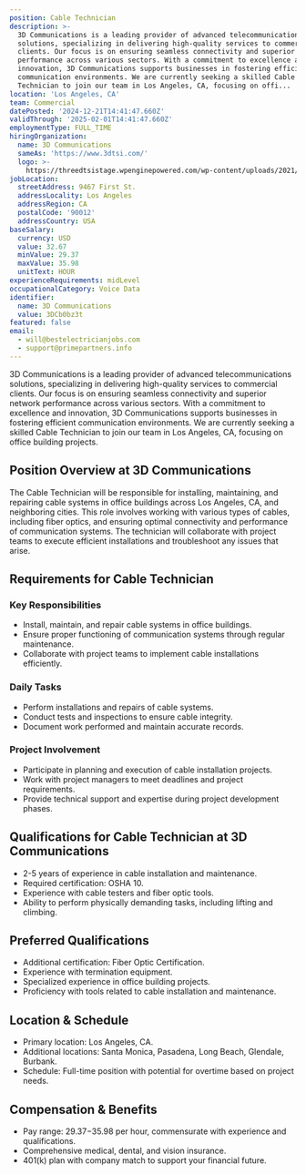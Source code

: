 ```yaml
---
position: Cable Technician
description: >-
  3D Communications is a leading provider of advanced telecommunications
  solutions, specializing in delivering high-quality services to commercial
  clients. Our focus is on ensuring seamless connectivity and superior network
  performance across various sectors. With a commitment to excellence and
  innovation, 3D Communications supports businesses in fostering efficient
  communication environments. We are currently seeking a skilled Cable
  Technician to join our team in Los Angeles, CA, focusing on offi...
location: 'Los Angeles, CA'
team: Commercial
datePosted: '2024-12-21T14:41:47.660Z'
validThrough: '2025-02-01T14:41:47.660Z'
employmentType: FULL_TIME
hiringOrganization:
  name: 3D Communications
  sameAs: 'https://www.3dtsi.com/'
  logo: >-
    https://threedtsistage.wpenginepowered.com/wp-content/uploads/2021/01/logo-default.png
jobLocation:
  streetAddress: 9467 First St.
  addressLocality: Los Angeles
  addressRegion: CA
  postalCode: '90012'
  addressCountry: USA
baseSalary:
  currency: USD
  value: 32.67
  minValue: 29.37
  maxValue: 35.98
  unitText: HOUR
experienceRequirements: midLevel
occupationalCategory: Voice Data
identifier:
  name: 3D Communications
  value: 3DCb0bz3t
featured: false
email:
  - will@bestelectricianjobs.com
  - support@primepartners.info
---
```




3D Communications is a leading provider of advanced telecommunications solutions, specializing in delivering high-quality services to commercial clients. Our focus is on ensuring seamless connectivity and superior network performance across various sectors. With a commitment to excellence and innovation, 3D Communications supports businesses in fostering efficient communication environments. We are currently seeking a skilled Cable Technician to join our team in Los Angeles, CA, focusing on office building projects.

## Position Overview at 3D Communications
The Cable Technician will be responsible for installing, maintaining, and repairing cable systems in office buildings across Los Angeles, CA, and neighboring cities. This role involves working with various types of cables, including fiber optics, and ensuring optimal connectivity and performance of communication systems. The technician will collaborate with project teams to execute efficient installations and troubleshoot any issues that arise.

## Requirements for Cable Technician

### Key Responsibilities
- Install, maintain, and repair cable systems in office buildings.
- Ensure proper functioning of communication systems through regular maintenance.
- Collaborate with project teams to implement cable installations efficiently.

### Daily Tasks
- Perform installations and repairs of cable systems.
- Conduct tests and inspections to ensure cable integrity.
- Document work performed and maintain accurate records.

### Project Involvement
- Participate in planning and execution of cable installation projects.
- Work with project managers to meet deadlines and project requirements.
- Provide technical support and expertise during project development phases.

## Qualifications for Cable Technician at 3D Communications

- 2-5 years of experience in cable installation and maintenance.
- Required certification: OSHA 10.
- Experience with cable testers and fiber optic tools.
- Ability to perform physically demanding tasks, including lifting and climbing.

## Preferred Qualifications

- Additional certification: Fiber Optic Certification.
- Experience with termination equipment.
- Specialized experience in office building projects.
- Proficiency with tools related to cable installation and maintenance.

## Location & Schedule

- Primary location: Los Angeles, CA.
- Additional locations: Santa Monica, Pasadena, Long Beach, Glendale, Burbank.
- Schedule: Full-time position with potential for overtime based on project needs.

## Compensation & Benefits

- Pay range: $29.37-$35.98 per hour, commensurate with experience and qualifications.
- Comprehensive medical, dental, and vision insurance.
- 401(k) plan with company match to support your financial future.
